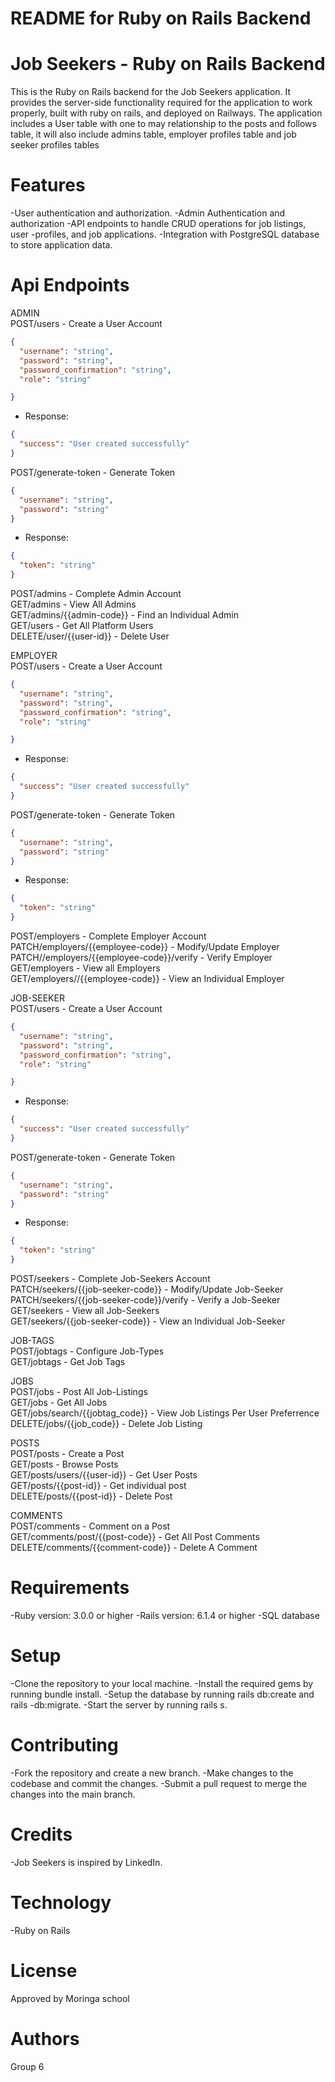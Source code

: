 # README for Ruby on Rails Backend

# Job Seekers - Ruby on Rails Backend

This is the Ruby on Rails backend for the Job Seekers application. It provides the server-side functionality required for the application to work properly, built with ruby on rails,  and deployed on Railways. The application includes a User table with one to may relationship to the posts and follows table, it will also include admins table, employer profiles table and job seeker profiles tables

# Features

-User authentication and authorization.
-Admin Authentication and authorization
-API endpoints to handle CRUD operations for job listings, user -profiles, and job applications.
-Integration with PostgreSQL database to store application data.

# Api Endpoints

ADMIN<br>
POST/users - Create a User Account<br>
```json
{
  "username": "string",
  "password": "string",
  "password_confirmation": "string",
  "role": "string"

}
```

- Response:

```json
{
  "success": "User created successfully"
}
```
POST/generate-token - Generate Token<br>
```json
{
  "username": "string",
  "password": "string"
}
```

- Response:

```json
{
  "token": "string"
}
```
POST/admins - Complete Admin Account<br>
GET/admins - View All Admins<br>
GET/admins/{{admin-code}} - Find an Individual Admin<br>
GET/users - Get All Platform Users<br>
DELETE/user/{{user-id}} - Delete User<br>

EMPLOYER<br>
POST/users - Create a User Account<br>
```json
{
  "username": "string",
  "password": "string",
  "password_confirmation": "string",
  "role": "string"

}
```

- Response:

```json
{
  "success": "User created successfully"
}
```
POST/generate-token - Generate Token<br>
```json
{
  "username": "string",
  "password": "string"
}
```

- Response:

```json
{
  "token": "string"
}
```
POST/employers - Complete Employer Account<br>
PATCH/employers/{{employee-code}} - Modify/Update Employer<br>
PATCH//employers/{{employee-code}}/verify - Verify Employer<br>
GET/employers - View all Employers<br>
GET/employers//{{employee-code}} - View an Individual Employer<br>

JOB-SEEKER<br>
POST/users - Create a User Account<br>
```json
{
  "username": "string",
  "password": "string",
  "password_confirmation": "string",
  "role": "string"

}
```

- Response:

```json
{
  "success": "User created successfully"
}
```
POST/generate-token - Generate Token<br>
```json
{
  "username": "string",
  "password": "string"
}
```

- Response:

```json
{
  "token": "string"
}
```
POST/seekers - Complete Job-Seekers Account<br>
PATCH/seekers/{{job-seeker-code}} - Modify/Update Job-Seeker<br>
PATCH/seekers/{{job-seeker-code}}/verify - Verify a Job-Seeker<br>
GET/seekers - View all Job-Seekers<br>
GET/seekers/{{job-seeker-code}} - View an Individual Job-Seeker<br>

JOB-TAGS<br>
POST/jobtags - Configure Job-Types<br>
GET/jobtags - Get Job Tags<br>


JOBS<br>
POST/jobs - Post All Job-Listings<br>
GET/jobs - Get All Jobs<br>
GET/jobs/search/{{jobtag_code}} - View Job Listings Per User Preferrence<br>
DELETE/jobs/{{job_code}} - Delete Job Listing<br>

POSTS<br>
POST/posts - Create a Post<br>
GET/posts - Browse  Posts<br>
GET/posts/users/{{user-id}}   - Get User Posts<br>
GET/posts/{{post-id}}  - Get individual post<br>
DELETE/posts/{{post-id}} - Delete Post<br>

COMMENTS<br>
POST/comments - Comment on a Post<br>
GET/comments/post/{{post-code}} - Get All Post Comments<br>
DELETE/comments/{{comment-code}} - Delete A Comment<br>


# Requirements

-Ruby version: 3.0.0 or higher
-Rails version: 6.1.4 or higher
-SQL database

# Setup

-Clone the repository to your local machine.
-Install the required gems by running bundle install.
-Setup the database by running rails db:create and rails -db:migrate.
-Start the server by running rails s.


# Contributing

-Fork the repository and create a new branch.
-Make changes to the codebase and commit the changes.
-Submit a pull request to merge the changes into the main branch.     

# Credits

-Job Seekers is inspired by LinkedIn.

# Technology

-Ruby on Rails

# License

Approved by Moringa school

# Authors

Group 6